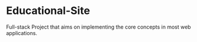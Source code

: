 # Educational-Site
Full-stack Project that aims on implementing the core concepts in most web applications.
